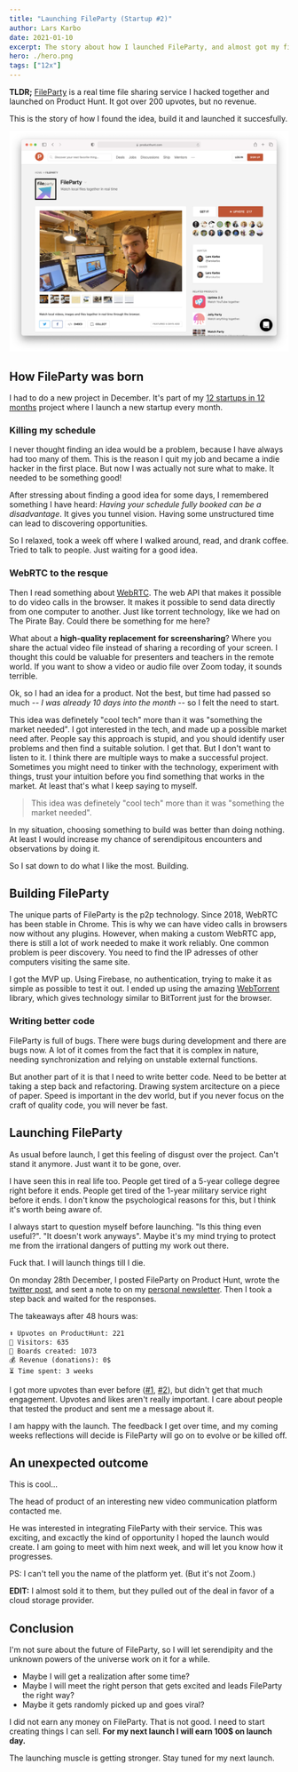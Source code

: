 ```yaml
---
title: "Launching FileParty (Startup #2)"
author: Lars Karbo
date: 2021-01-10
excerpt: The story about how I launched FileParty, and almost got my first B2B sale.
hero: ./hero.png
tags: ["12x"]
---
```


**TLDR;** [FileParty](https://fileparty.co/) is a real time file sharing service I hacked together and launched on Product Hunt. It got over 200 upvotes, but no revenue.

This is the story of how I found the idea, build it and launched it succesfully.


![Product Hunt screenshot](./product-hunt-screenshot.png)

## How FileParty was born

I had to do a new project in December. It's part of my [12 startups in 12 months](/12-startups-12-months) project where I launch a new startup every month.

### Killing my schedule

I never thought finding an idea would be a problem, because I have always had too many of them. This is the reason I quit my job and became a indie hacker in the first place. But now I was actually not sure what to make. It needed to be something good!

After stressing about finding a good idea for some days, I remembered something I have heard: *Having your schedule fully booked can be a disadvantage*. It gives you tunnel vision. Having some unstructured time can lead to discovering opportunities.

So I relaxed, took a week off where I walked around, read, and drank coffee. Tried to talk to people. Just waiting for a good idea.

### WebRTC to the resque

Then I read something about [WebRTC](https://developer.mozilla.org/en-US/docs/Web/API/WebRTC_API). The web API that makes it possible to do video calls in the browser. It makes it possible to send data directly from one computer to another. Just like torrent technology, like we had on The Pirate Bay. Could there be something for me here?

What about a **high-quality replacement for screensharing**? Where you share the actual video file instead of sharing a recording of your screen. I thought this could be valuable for presenters and teachers in the remote world. If you want to show a video or audio file over Zoom today, it sounds terrible.

Ok, so I had an idea for a product. Not the best, but time had passed so much -- *I was already 10 days into the month* -- so I felt the need to start.

This idea was definetely "cool tech" more than it was "something the market needed". I got interested in the tech, and made up a possible market need after. People say this approach is stupid, and you should identify user problems and then find a suitable solution. I get that. But I don't want to listen to it. I think there are multiple ways to make a successful project. Sometimes you might need to tinker with the technology, experiment with things, trust your intuition before you find something that works in the market. At least that's what I keep saying to myself.

> This idea was definetely "cool tech" more than it was "something the market needed".

In my situation, choosing something to build was better than doing nothing. At least I would increase my chance of serendipitous encounters and observations by doing it.

So I sat down to do what I like the most. Building.

## Building FileParty

The unique parts of FileParty is the p2p technology. Since 2018, WebRTC has been stable in Chrome. This is why we can have video calls in browsers now without any plugins. However, when making a custom WebRTC app, there is still a lot of work needed to make it work reliably. One common problem is peer discovery. You need to find the IP adresses of other computers visiting the same site.

I got the MVP up. Using Firebase, no authentication, trying to make it as simple as possible to test it out. I ended up using the amazing [WebTorrent](https://webtorrent.io/) library, which gives technology similar to BitTorrent just for the browser.

### Writing better code

FileParty is full of bugs. There were bugs during development and there are bugs now. A lot of it comes from the fact that it is complex in nature, needing synchronization and relying on unstable external functions. 

But another part of it is that I need to write better code. Need to be better at taking a step back and refactoring. Drawing system arcitecture on a piece of paper. Speed is important in the dev world, but if you never focus on the craft of quality code, you will never be fast.

## Launching FileParty

As usual before launch, I get this feeling of disgust over the project. Can't stand it anymore. Just want it to be gone, over.

I have seen this in real life too. People get tired of a 5-year college degree right before it ends. People get tired of the 1-year military service right before it ends. I don't know the psychological reasons for this, but I think it's worth being aware of.

I always start to question myself before launching. "Is this thing even useful?". "It doesn't work anyways". Maybe it's my mind trying to protect me from the irrational dangers of putting my work out there.

Fuck that. I will launch things till I die.

On monday 28th December, I posted FileParty on Product Hunt, wrote the [twitter post](https://twitter.com/larskarbo/status/1343469561903984640), and sent a note to on my [personal newsletter](/newsletter). Then I took a step back and waited for the responses.

The takeaways after 48 hours was:

```
⬆️ Upvotes on ProductHunt: 221
👀 Visitors: 635
🔗 Boards created: 1073
💰 Revenue (donations): 0$
⏳ Time spent: 3 weeks
```

I got more upvotes than ever before ([#1](https://www.producthunt.com/posts/focusmonkey), [#2](https://www.producthunt.com/posts/slapper)), but didn't get that much engagement. Upvotes and likes aren't really important. I care about people that tested the product and sent me a message about it.

I am happy with the launch. The feedback I get over time, and my coming weeks reflections will decide is FileParty will go on to evolve or be killed off.

## An unexpected outcome

This is cool...

The head of product of an interesting new video communication platform contacted me.

He was interested in integrating FileParty with their service. This was exciting, and excactly the kind of opportunity I hoped the launch would create. I am going to meet with him next week, and will let you know how it progresses.

PS: I can't tell you the name of the platform yet. (But it's not Zoom.)

**EDIT:** I almost sold it to them, but they pulled out of the deal in favor of a cloud storage provider.

## Conclusion


I'm not sure about the future of FileParty, so I will let serendipity and the unknown powers of the universe work on it for a while.

* Maybe I will get a realization after some time?
* Maybe I will meet the right person that gets excited and leads FileParty the right way?
* Maybe it gets randomly picked up and goes viral?
 

I did not earn any money on FileParty. That is not good. I need to start creating things I can sell. **For my next launch I will earn 100$ on launch day.**

The launching muscle is getting stronger. Stay tuned for my next launch.